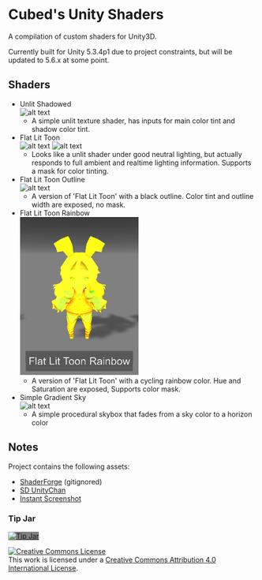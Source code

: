 Cubed's Unity Shaders
============

A compilation of custom shaders for Unity3D.

Currently built for Unity 5.3.4p1 due to project constraints, but will be updated to 5.6.x at some point.

## Shaders
* Unlit Shadowed  
![alt text](Media/Unlit_Shadowed_thumb.png)
  * A simple unlit texture shader, has inputs for main color tint and shadow color tint.
* Flat Lit Toon  
![alt text](Media/Flat_Lit_Toon_Thumb.png) ![alt text](Media/Flat_Lit_Toon_Dark_Thumb.png)
  * Looks like a unlit shader under good neutral lighting, but actually responds to full ambient and realtime lighting information. Supports a mask for color tinting.
* Flat Lit Toon Outline  
![alt text](Media/Flat_Lit_Toon_Outline.png)
  * A version of 'Flat Lit Toon' with a black outline. Color tint and outline width are exposed, no mask.
* Flat Lit Toon Rainbow  
![alt text](Media/Flat_Lit_Toon_Rainbow.gif)
  * A version of 'Flat Lit Toon' with a cycling rainbow color. Hue and Saturation are exposed, Supports color mask.
* Simple Gradient Sky  
![alt text](Media/Simple_Gradient_Sky_thumb.png)
  * A simple procedural skybox that fades from a sky color to a horizon color

## Notes
Project contains the following assets:  
* <a href="http://acegikmo.com/shaderforge/">ShaderForge</a> (gitignored)
* <a href="http://unity-chan.com/">SD UnityChan</a>
* <a href="http://saadkhawaja.com/instant-hi-res-screenshot/">Instant Screenshot</a>

### Tip Jar  
<a href="https://digitaltipjar.com/cubedparadox?_external=true"><img alt="Tip Jar" style="border-width: 0; background-color: grey;" src="Media/tipbutton.png" /></a>

<a rel="license" href="http://creativecommons.org/licenses/by/4.0/"><img alt="Creative Commons License" style="border-width:0" src="https://i.creativecommons.org/l/by/4.0/88x31.png" /></a><br />This work is licensed under a <a rel="license" href="http://creativecommons.org/licenses/by/4.0/">Creative Commons Attribution 4.0 International License</a>.
